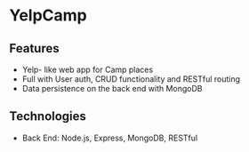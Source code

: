 # YelpCamp



Features
-------
- Yelp- like web app for Camp places
- Full with User auth, CRUD functionality and RESTful routing
- Data persistence on the back end with MongoDB


Technologies
-------
- Back End: Node.js, Express, MongoDB, RESTful
